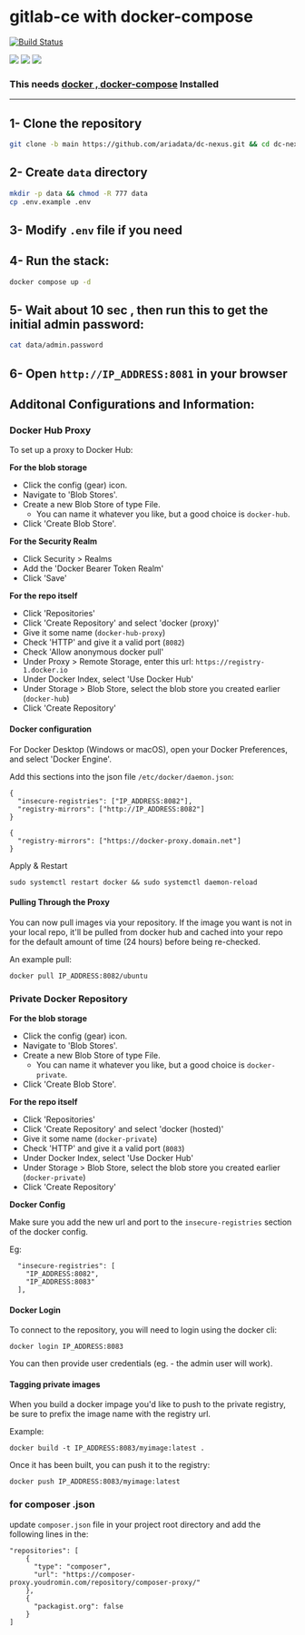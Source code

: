 # gitlab-ce with docker-compose
[![Build Status](https://raw.githubusercontent.com/ariadata/ariadata-files/main/public-assets/images/ariadata_logo.png)](https://ariadata.co)

![](https://img.shields.io/github/stars/ariadata/dc-nexus.svg)
![](https://img.shields.io/github/watchers/ariadata/dc-nexus.svg)
![](https://img.shields.io/github/forks/ariadata/dc-nexus.svg)

### This needs [docker , docker-compose](https://github.com/ariadata/dockerhost-sh) Installed

---
## 1- Clone the repository
```bash
git clone -b main https://github.com/ariadata/dc-nexus.git && cd dc-nexus
```

## 2- Create `data` directory
```bash
mkdir -p data && chmod -R 777 data
cp .env.example .env
```

## 3- Modify `.env` file if you need

## 4- Run the stack:
```bash
docker compose up -d
```

## 5- Wait about 10 sec , then run this to get the initial admin password:
```bash
cat data/admin.password
```

## 6- Open `http://IP_ADDRESS:8081` in your browser


## Additonal Configurations and Information:
### Docker Hub Proxy
To set up a proxy to Docker Hub:

**For the blob storage**
- Click the config (gear) icon.
- Navigate to 'Blob Stores'.
- Create a new Blob Store of type File.
    - You can name it whatever you like, but a good choice is `docker-hub`.
- Click 'Create Blob Store'.

**For the Security Realm**
- Click Security > Realms
- Add the 'Docker Bearer Token Realm'
- Click 'Save'

**For the repo itself**
- Click 'Repositories'
- Click 'Create Repository' and select 'docker (proxy)'
- Give it some name (`docker-hub-proxy`)
- Check 'HTTP' and give it a valid port (`8082`)
- Check 'Allow anonymous docker pull'
- Under Proxy > Remote Storage, enter this url: `https://registry-1.docker.io`
- Under Docker Index, select 'Use Docker Hub'
- Under Storage > Blob Store, select the blob store you created earlier (`docker-hub`)
- Click 'Create Repository'

#### Docker configuration
For Docker Desktop (Windows or macOS), open your Docker Preferences, and select 'Docker Engine'.

Add this sections into the json file `/etc/docker/daemon.json`:
```
{
  "insecure-registries": ["IP_ADDRESS:8082"],
  "registry-mirrors": ["http://IP_ADDRESS:8082"]
}
```

```
{
  "registry-mirrors": ["https://docker-proxy.domain.net"]
}
```

Apply & Restart
```
sudo systemctl restart docker && sudo systemctl daemon-reload 
```

#### Pulling Through the Proxy
You can now pull images via your repository.  If the image you want is not in your local repo, it'll be pulled from docker hub and cached into your repo for the default amount of time (24 hours) before being re-checked.

An example pull:

```
docker pull IP_ADDRESS:8082/ubuntu
```

### Private Docker Repository
**For the blob storage**
- Click the config (gear) icon.
- Navigate to 'Blob Stores'.
- Create a new Blob Store of type File.
    - You can name it whatever you like, but a good choice is `docker-private`.
- Click 'Create Blob Store'.

**For the repo itself**
- Click 'Repositories'
- Click 'Create Repository' and select 'docker (hosted)'
- Give it some name (`docker-private`)
- Check 'HTTP' and give it a valid port (`8083`)
- Under Docker Index, select 'Use Docker Hub'
- Under Storage > Blob Store, select the blob store you created earlier (`docker-private`)
- Click 'Create Repository'

**Docker Config**

Make sure you add the new url and port to the `insecure-registries` section of the docker config.

Eg:

```
  "insecure-registries": [
    "IP_ADDRESS:8082",
    "IP_ADDRESS:8083"
  ],
```

#### Docker Login
To connect to the repository, you will need to login using the docker cli:

```
docker login IP_ADDRESS:8083
```

You can then provide user credentials (eg. - the admin user will work).

#### Tagging private images
When you build a docker impage you'd like to push to the private registry, be sure to prefix the image name with the registry url.

Example:

```
docker build -t IP_ADDRESS:8083/myimage:latest .
```

Once it has been built, you can push it to the registry:

```
docker push IP_ADDRESS:8083/myimage:latest
```

### for composer .json
update `composer.json` file in your project root directory and add the following lines in the:
```
"repositories": [
	{
	  "type": "composer",
	  "url": "https://composer-proxy.youdromin.com/repository/composer-proxy/"
	},
	{
	  "packagist.org": false
	}
]
```
